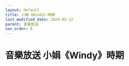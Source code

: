```yaml
---
layout: default
title: 小娟《Windy》時期
last_modified_date: 2024-05-12
parent: 音樂放送
nav_order: 8
---
```


# 音樂放送 小娟《Windy》時期
